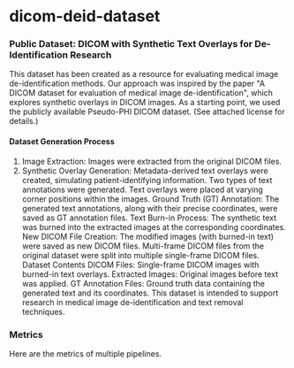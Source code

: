 # dicom-deid-dataset
### Public Dataset: DICOM with Synthetic Text Overlays for De-Identification Research

This dataset has been created as a resource for evaluating medical image de-identification methods. Our approach was inspired by the paper "A DICOM dataset for evaluation of medical image de-identification", which explores synthetic overlays in DICOM images. As a starting point, we used the publicly available Pseudo-PHI DICOM dataset. (See attached license for details.)

#### Dataset Generation Process
1. Image Extraction: Images were extracted from the original DICOM files.
2. Synthetic Overlay Generation:
Metadata-derived text overlays were created, simulating patient-identifying information.
Two types of text annotations were generated.
Text overlays were placed at varying corner positions within the images.
Ground Truth (GT) Annotation:
The generated text annotations, along with their precise coordinates, were saved as GT annotation files.
Text Burn-in Process:
The synthetic text was burned into the extracted images at the corresponding coordinates.
New DICOM File Creation:
The modified images (with burned-in text) were saved as new DICOM files.
Multi-frame DICOM files from the original dataset were split into multiple single-frame DICOM files.
Dataset Contents
DICOM Files: Single-frame DICOM images with burned-in text overlays.
Extracted Images: Original images before text was applied.
GT Annotation Files: Ground truth data containing the generated text and its coordinates.
This dataset is intended to support research in medical image de-identification and text removal techniques.

### Metrics

Here are the metrics of multiple pipelines.
